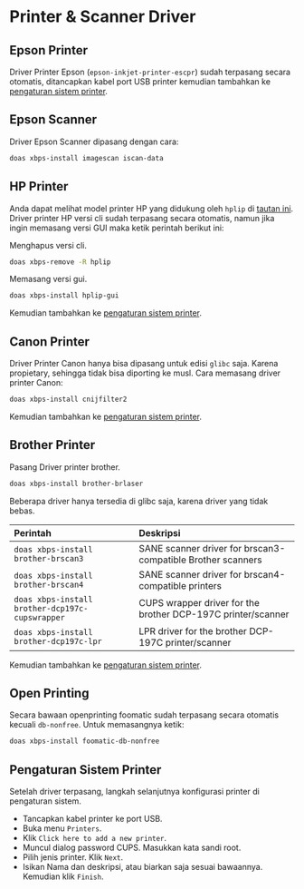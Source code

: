 # Printer & Scanner Driver

## Epson Printer

Driver Printer Epson (`epson-inkjet-printer-escpr`) sudah terpasang secara otomatis, ditancapkan kabel port USB printer kemudian tambahkan ke [pengaturan sistem printer](#pengaturan-sistem-printer).

## Epson Scanner

Driver Epson Scanner dipasang dengan cara:

```bash
doas xbps-install imagescan iscan-data
```

## HP Printer

Anda dapat melihat model printer HP yang didukung oleh `hplip` di <a href="https://developers.hp.com/hp-linux-imaging-and-printing/supported_devices/index" target="_blank">tautan ini</a>. Driver printer HP versi cli sudah terpasang secara otomatis, namun jika ingin memasang versi GUI maka ketik perintah berikut ini:

Menghapus versi cli.

```bash
doas xbps-remove -R hplip
```

Memasang versi gui.

```bash
doas xbps-install hplip-gui
```

Kemudian tambahkan ke [pengaturan sistem printer](#pengaturan-sistem-printer).

## Canon Printer

Driver Printer Canon hanya bisa dipasang untuk edisi `glibc` saja. Karena propietary, sehingga tidak bisa diporting ke musl. Cara memasang driver printer Canon:

```bash
doas xbps-install cnijfilter2
```

Kemudian tambahkan ke [pengaturan sistem printer](#pengaturan-sistem-printer).

## Brother Printer

Pasang Driver printer brother.

```bash
doas xbps-install brother-brlaser
```

Beberapa driver hanya tersedia di glibc saja, karena driver yang tidak bebas.

Perintah                          | Deskripsi
 :---                             | :---
`doas xbps-install brother-brscan3`             | SANE scanner driver for brscan3-compatible Brother scanners
`doas xbps-install brother-brscan4`             | SANE scanner driver for brscan4-compatible printers
`doas xbps-install brother-dcp197c-cupswrapper` | CUPS wrapper driver for the brother DCP-197C printer/scanner
`doas xbps-install brother-dcp197c-lpr`         | LPR driver for the brother DCP-197C printer/scanner

Kemudian tambahkan ke [pengaturan sistem printer](#pengaturan-sistem-printer).

## Open Printing

Secara bawaan openprinting foomatic sudah terpasang secara otomatis kecuali `db-nonfree`. Untuk memasangnya ketik:

```bash
doas xbps-install foomatic-db-nonfree
```

## Pengaturan Sistem Printer

Setelah driver terpasang, langkah selanjutnya konfigurasi printer di pengaturan sistem.

* Tancapkan kabel printer ke port USB.
* Buka menu `Printers`.
* Klik `Click here to add a new printer`.
* Muncul dialog password CUPS. Masukkan kata sandi root.
* Pilih jenis printer. Klik `Next`.
* Isikan Nama dan deskripsi, atau biarkan saja sesuai bawaannya. Kemudian klik `Finish`.
